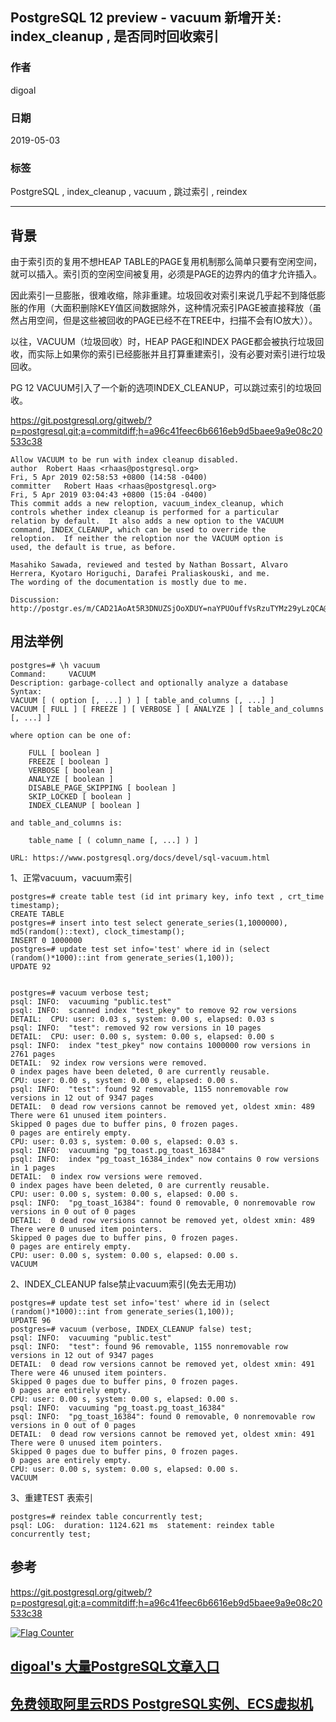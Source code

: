 ## PostgreSQL 12 preview - vacuum 新增开关: index_cleanup , 是否同时回收索引  
                                                                                                                            
### 作者                                                                                                                            
digoal                                                                                                                            
                                                                                                                            
### 日期                                                                                                                            
2019-05-03                                                                                                                            
                                                                                                                            
### 标签                                                                                                                            
PostgreSQL , index_cleanup , vacuum , 跳过索引 , reindex    
                                           
----                                                                                                                      
                                                                                                                        
## 背景    
由于索引页的复用不想HEAP TABLE的PAGE复用机制那么简单只要有空闲空间，就可以插入。索引页的空闲空间被复用，必须是PAGE的边界内的值才允许插入。  
  
因此索引一旦膨胀，很难收缩，除非重建。垃圾回收对索引来说几乎起不到降低膨胀的作用（大面积删除KEY值区间数据除外，这种情况索引PAGE被直接释放（虽然占用空间，但是这些被回收的PAGE已经不在TREE中，扫描不会有IO放大））。  
  
以往，VACUUM（垃圾回收）时，HEAP PAGE和INDEX PAGE都会被执行垃圾回收，而实际上如果你的索引已经膨胀并且打算重建索引，没有必要对索引进行垃圾回收。  
  
PG 12 VACUUM引入了一个新的选项INDEX_CLEANUP，可以跳过索引的垃圾回收。  
  
https://git.postgresql.org/gitweb/?p=postgresql.git;a=commitdiff;h=a96c41feec6b6616eb9d5baee9a9e08c20533c38  
  
```  
Allow VACUUM to be run with index cleanup disabled.  
author	Robert Haas <rhaas@postgresql.org>	  
Fri, 5 Apr 2019 02:58:53 +0800 (14:58 -0400)  
committer	Robert Haas <rhaas@postgresql.org>	  
Fri, 5 Apr 2019 03:04:43 +0800 (15:04 -0400)  
This commit adds a new reloption, vacuum_index_cleanup, which  
controls whether index cleanup is performed for a particular  
relation by default.  It also adds a new option to the VACUUM  
command, INDEX_CLEANUP, which can be used to override the  
reloption.  If neither the reloption nor the VACUUM option is  
used, the default is true, as before.  
  
Masahiko Sawada, reviewed and tested by Nathan Bossart, Alvaro  
Herrera, Kyotaro Horiguchi, Darafei Praliaskouski, and me.  
The wording of the documentation is mostly due to me.  
  
Discussion: http://postgr.es/m/CAD21AoAt5R3DNUZSjOoXDUY=naYPUOuffVsRzuTYMz29yLzQCA@mail.gmail.com  
```  
  
## 用法举例  
```  
postgres=# \h vacuum  
Command:     VACUUM  
Description: garbage-collect and optionally analyze a database  
Syntax:  
VACUUM [ ( option [, ...] ) ] [ table_and_columns [, ...] ]  
VACUUM [ FULL ] [ FREEZE ] [ VERBOSE ] [ ANALYZE ] [ table_and_columns [, ...] ]  
  
where option can be one of:  
  
    FULL [ boolean ]  
    FREEZE [ boolean ]  
    VERBOSE [ boolean ]  
    ANALYZE [ boolean ]  
    DISABLE_PAGE_SKIPPING [ boolean ]  
    SKIP_LOCKED [ boolean ]  
    INDEX_CLEANUP [ boolean ]  
  
and table_and_columns is:  
  
    table_name [ ( column_name [, ...] ) ]  
  
URL: https://www.postgresql.org/docs/devel/sql-vacuum.html  
```  
  
1、正常vacuum，vacuum索引  
  
```  
postgres=# create table test (id int primary key, info text , crt_time timestamp);  
CREATE TABLE  
postgres=# insert into test select generate_series(1,1000000), md5(random()::text), clock_timestamp();  
INSERT 0 1000000  
postgres=# update test set info='test' where id in (select (random()*1000)::int from generate_series(1,100));  
UPDATE 92  
  
  
postgres=# vacuum verbose test;  
psql: INFO:  vacuuming "public.test"  
psql: INFO:  scanned index "test_pkey" to remove 92 row versions  
DETAIL:  CPU: user: 0.03 s, system: 0.00 s, elapsed: 0.03 s  
psql: INFO:  "test": removed 92 row versions in 10 pages  
DETAIL:  CPU: user: 0.00 s, system: 0.00 s, elapsed: 0.00 s  
psql: INFO:  index "test_pkey" now contains 1000000 row versions in 2761 pages  
DETAIL:  92 index row versions were removed.  
0 index pages have been deleted, 0 are currently reusable.  
CPU: user: 0.00 s, system: 0.00 s, elapsed: 0.00 s.  
psql: INFO:  "test": found 92 removable, 1155 nonremovable row versions in 12 out of 9347 pages  
DETAIL:  0 dead row versions cannot be removed yet, oldest xmin: 489  
There were 61 unused item pointers.  
Skipped 0 pages due to buffer pins, 0 frozen pages.  
0 pages are entirely empty.  
CPU: user: 0.03 s, system: 0.00 s, elapsed: 0.03 s.  
psql: INFO:  vacuuming "pg_toast.pg_toast_16384"  
psql: INFO:  index "pg_toast_16384_index" now contains 0 row versions in 1 pages  
DETAIL:  0 index row versions were removed.  
0 index pages have been deleted, 0 are currently reusable.  
CPU: user: 0.00 s, system: 0.00 s, elapsed: 0.00 s.  
psql: INFO:  "pg_toast_16384": found 0 removable, 0 nonremovable row versions in 0 out of 0 pages  
DETAIL:  0 dead row versions cannot be removed yet, oldest xmin: 489  
There were 0 unused item pointers.  
Skipped 0 pages due to buffer pins, 0 frozen pages.  
0 pages are entirely empty.  
CPU: user: 0.00 s, system: 0.00 s, elapsed: 0.00 s.  
VACUUM  
```  
  
2、INDEX_CLEANUP false禁止vacuum索引(免去无用功)  
  
```  
postgres=# update test set info='test' where id in (select (random()*1000)::int from generate_series(1,100));  
UPDATE 96  
postgres=# vacuum (verbose, INDEX_CLEANUP false) test;  
psql: INFO:  vacuuming "public.test"  
psql: INFO:  "test": found 96 removable, 1155 nonremovable row versions in 12 out of 9347 pages  
DETAIL:  0 dead row versions cannot be removed yet, oldest xmin: 491  
There were 46 unused item pointers.  
Skipped 0 pages due to buffer pins, 0 frozen pages.  
0 pages are entirely empty.  
CPU: user: 0.00 s, system: 0.00 s, elapsed: 0.00 s.  
psql: INFO:  vacuuming "pg_toast.pg_toast_16384"  
psql: INFO:  "pg_toast_16384": found 0 removable, 0 nonremovable row versions in 0 out of 0 pages  
DETAIL:  0 dead row versions cannot be removed yet, oldest xmin: 491  
There were 0 unused item pointers.  
Skipped 0 pages due to buffer pins, 0 frozen pages.  
0 pages are entirely empty.  
CPU: user: 0.00 s, system: 0.00 s, elapsed: 0.00 s.  
VACUUM  
``` 
  
3、重建TEST 表索引  
  
```
postgres=# reindex table concurrently test;
psql: LOG:  duration: 1124.621 ms  statement: reindex table concurrently test;
``` 
     
## 参考  
https://git.postgresql.org/gitweb/?p=postgresql.git;a=commitdiff;h=a96c41feec6b6616eb9d5baee9a9e08c20533c38  
    
  
<a rel="nofollow" href="http://info.flagcounter.com/h9V1"  ><img src="http://s03.flagcounter.com/count/h9V1/bg_FFFFFF/txt_000000/border_CCCCCC/columns_2/maxflags_12/viewers_0/labels_0/pageviews_0/flags_0/"  alt="Flag Counter"  border="0"  ></a>  
  
  
## [digoal's 大量PostgreSQL文章入口](https://github.com/digoal/blog/blob/master/README.md "22709685feb7cab07d30f30387f0a9ae")
  
  
## [免费领取阿里云RDS PostgreSQL实例、ECS虚拟机](https://free.aliyun.com/ "57258f76c37864c6e6d23383d05714ea")
  
